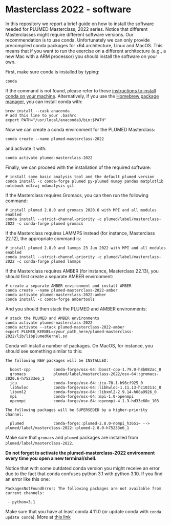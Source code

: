 # Masterclass 2022 - software

In this repository we report a brief guide on how to install the software needed for PLUMED Masterclass, 2022 series.
Notice that different Masterclasses might require different software versions.
Our recommendation is to use conda. Unfortunately we can only provide precompiled conda packages for x64 architecture, Linux and MacOS.
This means that if you want to run the exercise on a different architecture (e.g., a new Mac with a ARM processor) you should install the software on your own.

First, make sure conda is installed by typing:
```
conda
```
If the command is not found, please refer to these [instructions to install conda on your machine](https://docs.conda.io/en/latest/miniconda.html).
Alternatively, if you use the [Homebrew package manager](https://brew.sh/), you can install conda with:
```
brew install --cask anaconda
# add this line to your .bashrc
export PATH="/usr/local/anaconda3/bin:$PATH"
```

Now we can create a conda environment for the PLUMED Masterclass:
```
conda create --name plumed-masterclass-2022
```

and activate it with:
```
conda activate plumed-masterclass-2022
```

Finally, we can proceed with the installation of the required software:
```
# install some basic analysis tool and the default plumed version
conda install -c conda-forge plumed py-plumed numpy pandas matplotlib notebook mdtraj mdanalysis git
```
If the Masterclass requires Gromacs, you can then run the following command:
```
# install plumed 2.8.0 and gromacs 2020.6 with MPI and all modules enabled
conda install --strict-channel-priority -c plumed/label/masterclass-2022 -c conda-forge plumed gromacs
```
If the Masterclass requires LAMMPS instead (for instance, Masterclass 22.12), the appropriate command is:
```
# install plumed 2.8.0 and lammps 23 Jun 2022 with MPI and all modules enabled
conda install --strict-channel-priority -c plumed/label/masterclass-2022 -c conda-forge plumed lammps
```
If the Masterclass requires AMBER (for instance, Masterclass 22.13), you should first create a separate AMBER environment:
```
# create a separate AMBER environment and install AMBER
conda create --name plumed-masterclass-2022-amber
conda activate plumed-masterclass-2022-amber
conda install -c conda-forge ambertools
```
And you should then stack the PLUMED and AMBER environments:
```
# stack the PLUMED and AMBER environments
conda activate plumed-masterclass-2022
conda activate --stack plumed-masterclass-2022-amber
export PLUMED_KERNEL=/your_path_here/plumed-masterclass-2022/lib/libplumedKernel.so
```

Conda will install a number of packages.
On MacOS, for instance, you should see something similar to this:
```
The following NEW packages will be INSTALLED:

  boost-cpp          conda-forge/osx-64::boost-cpp-1.79.0-h8b082ac_0
  gromacs            plumed/label/masterclass-2022/osx-64::gromacs-2020.6-h75233e6_1
  icu                conda-forge/osx-64::icu-70.1-h96cf925_0
  libhwloc           conda-forge/osx-64::libhwloc-1.11.13-hc10311c_0
  libxml2            conda-forge/osx-64::libxml2-2.9.14-h08a9926_0
  mpi                conda-forge/osx-64::mpi-1.0-openmpi
  openmpi            conda-forge/osx-64::openmpi-4.1.3-hd33e60e_103

The following packages will be SUPERSEDED by a higher-priority channel:

  plumed             conda-forge::plumed-2.8.0-nompi_h3651~ --> plumed/label/masterclass-2022::plumed-2.8.0-h75233e6_1
```
 Make sure that `gromacs` and `plumed` packages are installed from `plumed/label/masterclass-2022`.
 
 **Do not forget to activate the plumed-masterclass-2022 environment every time you open a new terminal/shell.**
 
 Notice that with some outdated conda version you might receive an error due to the fact that conda confuses python 3.1 with python 3.10.
 If you find an error like this one:
 ```
 PackagesNotFoundError: The following packages are not available from current channels:

  - python=3.1

 ```
 Make sure that you have at least conda 4.11.0 (or update conda with `conda update conda`).
 More at [this link](https://github.com/conda/conda/issues/11065)
